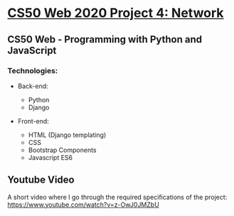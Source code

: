 # [CS50 Web 2020 Project 4: Network](https://cs50.harvard.edu/web/2020/projects/4/network/)

## CS50 Web - Programming with Python and JavaScript

### Technologies:

- Back-end:

  - Python
  - Django

- Front-end:
  - HTML (Django templating)
  - CSS
  - Bootstrap Components
  - Javascript ES6

## Youtube Video

A short video where I go through the required specifications of the project: https://www.youtube.com/watch?v=z-OwJ0JMZbU
